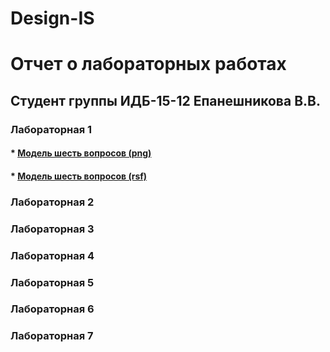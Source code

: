 # Design-IS
# Отчет о лабораторных работах
## Студент группы ИДБ-15-12 Епанешникова В.В.
### Лабораторная 1
#### * [Модель шесть вопросов (png)](https://raw.githubusercontent.com/VittoTory/Design-IS/master/1LR/model.png)
#### * [Модель шесть вопросов (rsf)](https://github.com/VittoTory/Design-IS/blob/master/1LR/%D0%A8%D0%B0%D0%B1%D0%BB%D0%BE%D0%BD%20%D0%A8%D0%B5%D1%81%D1%82%D1%8C%20%D0%B2%D0%BE%D0%BF%D1%80%D0%BE%D1%81%D0%BE%D0%B2.rsf)
### Лабораторная 2
### Лабораторная 3
### Лабораторная 4
### Лабораторная 5
### Лабораторная 6
### Лабораторная 7

